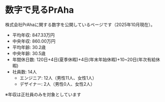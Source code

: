 # 数字で見るPrAha
株式会社PrAhaに関する数字を公開しているページです（2025年10月現在）。

- 平均年収: 847.33万円
- 中央年収: 860.00万円
- 平均年齢: 30.2歳
- 中央年齢: 30.5歳
- 年間休日数: 120日+4日(夏季休暇)+4日(年末年始休暇)+10~20日(年次有給休暇)
- 社員数: 14人
  - エンジニア: 12人（男性11人、女性1人）
  - デザイナー: 2人（男性0人、女性2人）

※年収は正社員のみを対象としています